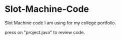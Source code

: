 # Slot-Machine-Code
Slot Machine code I am using for my college portfolio.

press on "project.java" to review code.
